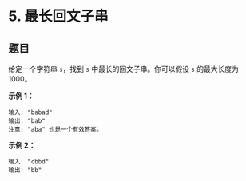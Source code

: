 # 5. 最长回文子串

## 题目

给定一个字符串 `s`，找到 `s` 中最长的回文子串。你可以假设 `s` 的最大长度为 1000。

**示例 1：**
```
输入: "babad"
输出: "bab"
注意: "aba" 也是一个有效答案。
```
**示例 2：**
```
输入: "cbbd"
输出: "bb"
```